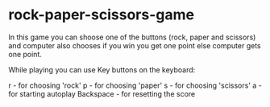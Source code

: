 # rock-paper-scissors-game
In this game you can shoose one of the buttons (rock, paper and scissors) and computer also chooses 
if you win you get one point else computer gets one point.

While playing you can use Key buttons on the keyboard:

r - for choosing 'rock'
p - for choosing 'paper'
s - for choosing 'scissors'
a - for starting autoplay
Backspace - for resetting the score
